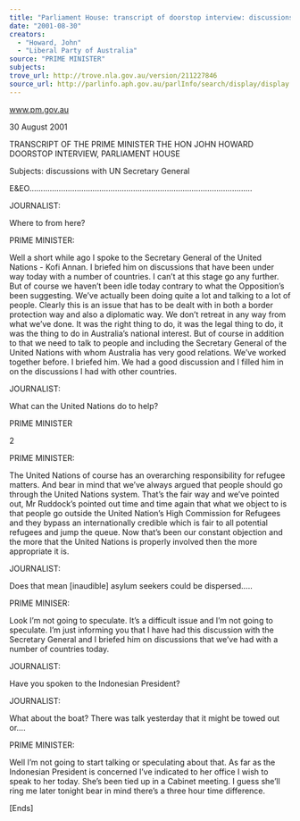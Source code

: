 ```yaml
---
title: "Parliament House: transcript of doorstop interview: discussions with UN Secretary General."
date: "2001-08-30"
creators:
  - "Howard, John"
  - "Liberal Party of Australia"
source: "PRIME MINISTER"
subjects:
trove_url: http://trove.nla.gov.au/version/211227846
source_url: http://parlinfo.aph.gov.au/parlInfo/search/display/display.w3p;query=Id%3A%22media/pressrel/E7U46%22
---
```


 www.pm.gov.au

 30 August 2001

 TRANSCRIPT OF THE PRIME MINISTER THE HON JOHN HOWARD DOORSTOP INTERVIEW, PARLIAMENT HOUSE

 Subjects: discussions with UN Secretary General

 E&EO………………………………………………………………………………………

 JOURNALIST:

 Where to from here?

 PRIME MINISTER:

 Well a short while ago I spoke to the Secretary General of the United Nations - Kofi Annan. I briefed him on discussions that have been under way today with a number of countries. I can’t at this stage go any further. But of course we haven’t been idle today contrary to what the Opposition’s been suggesting. We’ve actually been doing quite a lot and talking to a lot of people.  Clearly this is an issue that has to be dealt with in both a border protection way and also a diplomatic way. We don’t retreat in any way from what we’ve done. It was the right thing to do, it was the legal thing to do, it was the thing to do in Australia’s national interest. But of course in addition to that we need to talk to people and including the Secretary General of the United Nations with whom Australia has very good relations. We’ve worked together before.  I briefed him. We had a good discussion and I filled him in on the discussions I had with other countries.

 JOURNALIST:

 What can the United Nations do to help?

 PRIME MINISTER

 2

 PRIME MINISTER:

 The United Nations of course has an overarching responsibility for refugee matters. And bear in mind that we’ve always argued that people should go through the United Nations system. That’s the fair way and we’ve pointed out, Mr Ruddock’s pointed out time and time again that what we object to is that people go outside the United Nation’s High Commission for Refugees and they bypass an internationally credible which is fair to all potential refugees and jump the queue. Now that’s been our constant objection and the more that the United Nations is properly involved then the more appropriate it is.

 JOURNALIST:

 Does that mean [inaudible] asylum seekers could be dispersed…..

 PRIME MINISER:

 Look I’m not going to speculate. It’s a difficult issue and I’m not going to speculate. I’m just informing you that I have had this discussion with the Secretary General and I briefed him on discussions that we’ve had with a number of countries today.

 JOURNALIST:

 Have you spoken to the Indonesian President?

 JOURNALIST:

 What about the boat? There was talk yesterday that it might be towed out or….

 PRIME MINISTER:

 Well I’m not going to start talking or speculating about that. As far as the Indonesian President is concerned I’ve indicated to her office I wish to speak to her today. She’s been tied up in a Cabinet meeting. I guess she’ll ring me later tonight bear in mind there’s a three hour time difference.

 [Ends]

